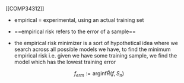 [[COMP34312]]

- empirical = experimental, using an actual training set
- ==empirical risk refers to the error of a sample==

- the empirical risk minimizer is a sort of hypothetical idea where we search across all possible models we have, to find the minimum empirical risk i.e. given we have some training sample, we find the model which has the lowest training error

$$f_{erm} := \textrm{arginf}\hat{R}(f,S_n)$$
